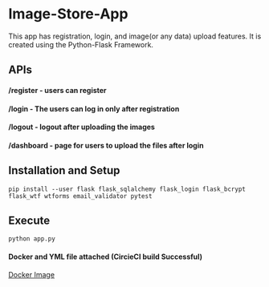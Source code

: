 # Image-Store-App 
This app has registration, login, and image(or any data) upload features. It is created using the Python-Flask Framework.

## APIs

#### /register - users can register 
#### /login    - The users can log in only after registration
#### /logout   - logout after uploading the images
#### /dashboard   - page for users to upload the files after login


## Installation and Setup

```
pip install --user flask flask_sqlalchemy flask_login flask_bcrypt flask_wtf wtforms email_validator pytest
```

## Execute

```
python app.py
```


#### Docker and YML file attached (CircieCI build Successful)
[Docker Image](https://hub.docker.com/repository/docker/charulsjsu/img-store-app/general)


